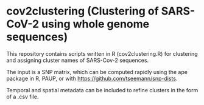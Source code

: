 # cov2clustering (Clustering of SARS-CoV-2 using whole genome sequences)

This repository contains scripts written in R (cov2clustering.R) for clustering and assigning cluster names of SARS-Cov-2 sequences. 

The input is a SNP matrix, which can be computed rapidly using the ape package in R, PAUP, or with https://github.com/tseemann/snp-dists. 

Temporal and spatial metadata can be included to refine clusters in the form of a .csv file.

